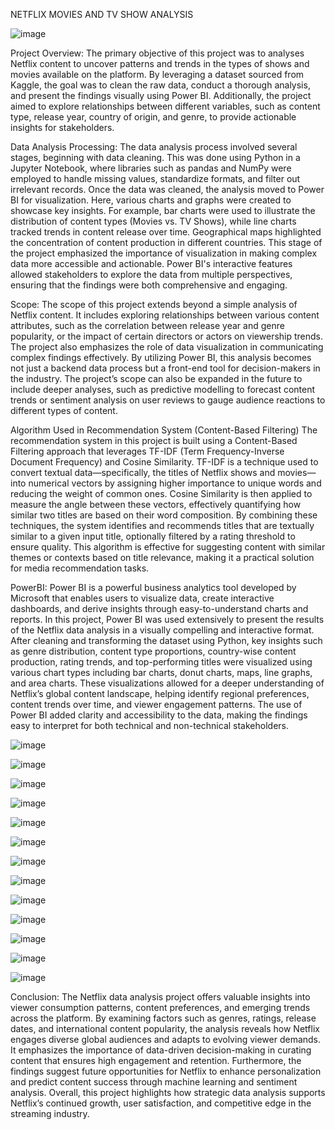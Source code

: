 NETFLIX MOVIES AND TV SHOW ANALYSIS

![image](https://github.com/user-attachments/assets/c6ce4bb1-d4fd-4417-bb2c-d84c13ef6a7f)

Project Overview:
The primary objective of this project was to analyses Netflix content to uncover patterns and trends in the types of shows and movies available on the platform. By leveraging a dataset sourced from Kaggle, the goal was to clean the raw data, conduct a thorough analysis, and present the findings visually using Power BI. Additionally, the project aimed to explore relationships between different variables, such as content type, release year, country of origin, and genre, to provide actionable insights for stakeholders.

Data Analysis Processing:
The data analysis process involved several stages, beginning with data cleaning. This was done using Python in a Jupyter Notebook, where libraries such as pandas and NumPy were employed to handle missing values, standardize formats, and filter out irrelevant records.
Once the data was cleaned, the analysis moved to Power BI for visualization. Here, various charts and graphs were created to showcase key insights. For example, bar charts were used to illustrate the distribution of content types (Movies vs. TV Shows), while line charts tracked trends in content release over time. Geographical maps highlighted the concentration of content production in different countries.
This stage of the project emphasized the importance of visualization in making complex data more accessible and actionable. Power BI's interactive features allowed stakeholders to explore the data from multiple perspectives, ensuring that the findings were both comprehensive and engaging.

Scope:
The scope of this project extends beyond a simple analysis of Netflix content. It includes exploring relationships between various content attributes, such as the correlation between release year and genre popularity, or the impact of certain directors or actors on viewership trends.
The project also emphasizes the role of data visualization in communicating complex findings effectively. By utilizing Power BI, this analysis becomes not just a backend data process but a front-end tool for decision-makers in the industry.
The project’s scope can also be expanded in the future to include deeper analyses, such as predictive modelling to forecast content trends or sentiment analysis on user reviews to gauge audience reactions to different types of content.

Algorithm Used in Recommendation System (Content-Based Filtering)
The recommendation system in this project is built using a Content-Based Filtering approach that leverages TF-IDF (Term Frequency-Inverse Document Frequency) and Cosine Similarity. TF-IDF is a technique used to convert textual data—specifically, the titles of Netflix shows and movies—into numerical vectors by assigning higher importance to unique words and reducing the weight of common ones. Cosine Similarity is then applied to measure the angle between these vectors, effectively quantifying how similar two titles are based on their word composition. By combining these techniques, the system identifies and recommends titles that are textually similar to a given input title, optionally filtered by a rating threshold to ensure quality. This algorithm is effective for suggesting content with similar themes or contexts based on title relevance, making it a practical solution for media recommendation tasks.

PowerBI:
Power BI is a powerful business analytics tool developed by Microsoft that enables users to visualize data, create interactive dashboards, and derive insights through easy-to-understand charts and reports. In this project, Power BI was used extensively to present the results of the Netflix data analysis in a visually compelling and interactive format. After cleaning and transforming the dataset using Python, key insights such as genre distribution, content type proportions, country-wise content production, rating trends, and top-performing titles were visualized using various chart types including bar charts, donut charts, maps, line graphs, and area charts. These visualizations allowed for a deeper understanding of Netflix’s global content landscape, helping identify regional preferences, content trends over time, and viewer engagement patterns. The use of Power BI added clarity and accessibility to the data, making the findings easy to interpret for both technical and non-technical stakeholders.

![image](https://github.com/user-attachments/assets/66f278d5-4181-4d24-b8b7-d159330ff6d7)

![image](https://github.com/user-attachments/assets/dc0f2c17-1a66-4ba5-95c0-e92e97d5be82)

![image](https://github.com/user-attachments/assets/9c5ae58c-975d-4238-b86b-5225e041e4a6)

![image](https://github.com/user-attachments/assets/794db47c-4d2c-43bf-bea0-30dfe62acaaf)

![image](https://github.com/user-attachments/assets/e462bd12-467d-4f94-a65b-6059621b1878)

![image](https://github.com/user-attachments/assets/e6a4f86a-08c1-4750-9f9e-3db9eff4f6cf)

![image](https://github.com/user-attachments/assets/6c3aab00-943d-4663-be95-94dc769c62d2)

![image](https://github.com/user-attachments/assets/7f86e69a-f8b4-4b02-bcd3-03d1313234b5)

![image](https://github.com/user-attachments/assets/00c62900-511d-479f-a092-a0abdaa5d02b)

![image](https://github.com/user-attachments/assets/73a7ebec-d51b-4c9c-a306-f25d2a442db0)

![image](https://github.com/user-attachments/assets/b74157d0-faa0-4a21-b79a-099fb3e28755)

![image](https://github.com/user-attachments/assets/3047e594-6263-4799-a36e-a08f1ff6b216)

![image](https://github.com/user-attachments/assets/0fea706d-bce8-460b-bf48-d261dabcad2c)

Conclusion:
The Netflix data analysis project offers valuable insights into viewer consumption patterns, content preferences, and emerging trends across the platform. By examining factors such as genres, ratings, release dates, and international content popularity, the analysis reveals how Netflix engages diverse global audiences and adapts to evolving viewer demands. It emphasizes the importance of data-driven decision-making in curating content that ensures high engagement and retention. Furthermore, the findings suggest future opportunities for Netflix to enhance personalization and predict content success through machine learning and sentiment analysis. Overall, this project highlights how strategic data analysis supports Netflix’s continued growth, user satisfaction, and competitive edge in the streaming industry.
